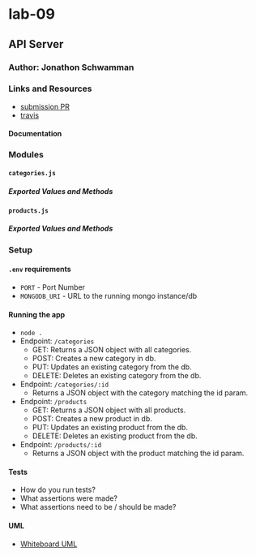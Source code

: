# lab-09

## API Server

### Author: Jonathon Schwamman

### Links and Resources
* [submission PR](https://github.com/Schwamman-401-advanced-javascript/lab-08/pull/1)
* [travis](https://www.travis-ci.com/Schwamman-401-advanced-javascript/lab-08)

#### Documentation


### Modules
#### `categories.js`
##### Exported Values and Methods


#### `products.js`
##### Exported Values and Methods

### Setup
#### `.env` requirements
* `PORT` - Port Number
* `MONGODB_URI` - URL to the running mongo instance/db

#### Running the app
* `node .`
* Endpoint: `/categories`
  * GET: Returns a JSON object with all categories.
  * POST: Creates a new category in db.
  * PUT: Updates an existing category from the db.
  * DELETE: Deletes an existing category from the db.
* Endpoint: `/categories/:id`
  * Returns a JSON object with the category matching the id param.
* Endpoint: `/products`
  * GET: Returns a JSON object with all products.
  * POST: Creates a new product in db.
  * PUT: Updates an existing product from the db.
  * DELETE: Deletes an existing product from the db.
* Endpoint: `/products/:id`
  * Returns a JSON object with the product matching the id param.
  
#### Tests
* How do you run tests?
* What assertions were made?
* What assertions need to be / should be made?

#### UML
* [Whiteboard UML](./docs/UML.jpg)

